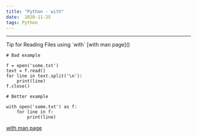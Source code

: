 ```yaml
---
title: "Python - with"
date:  2020-11-25
tags: Python
---
```


<hr>
Tip for Reading Files using `with`
[with man page]()


```
# Bad example

f = open('some.txt')
text = f.read()
for line in text.split('\n'):
    print(line)
f.close()

# Better example

with open('some.txt') as f:
    for line in f:
        print(line)    
```  

[with man page]()

